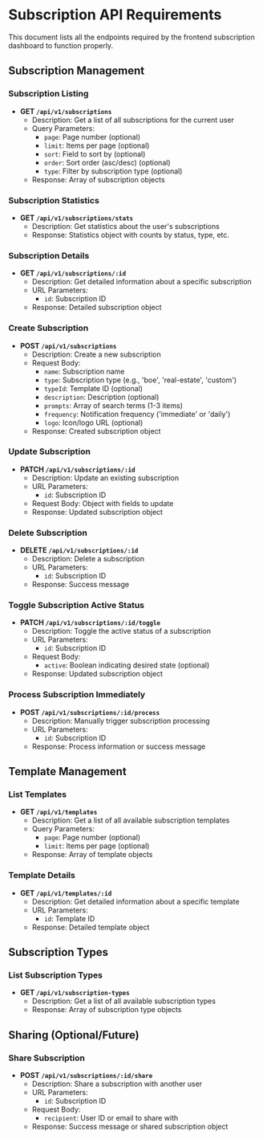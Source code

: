 # Subscription API Requirements

This document lists all the endpoints required by the frontend subscription dashboard to function properly.

## Subscription Management

### Subscription Listing
- **GET `/api/v1/subscriptions`**
  - Description: Get a list of all subscriptions for the current user
  - Query Parameters:
    - `page`: Page number (optional)
    - `limit`: Items per page (optional)
    - `sort`: Field to sort by (optional)
    - `order`: Sort order (asc/desc) (optional)
    - `type`: Filter by subscription type (optional)
  - Response: Array of subscription objects

### Subscription Statistics
- **GET `/api/v1/subscriptions/stats`**
  - Description: Get statistics about the user's subscriptions
  - Response: Statistics object with counts by status, type, etc.

### Subscription Details
- **GET `/api/v1/subscriptions/:id`**
  - Description: Get detailed information about a specific subscription
  - URL Parameters:
    - `id`: Subscription ID
  - Response: Detailed subscription object

### Create Subscription
- **POST `/api/v1/subscriptions`**
  - Description: Create a new subscription
  - Request Body:
    - `name`: Subscription name
    - `type`: Subscription type (e.g., 'boe', 'real-estate', 'custom')
    - `typeId`: Template ID (optional)
    - `description`: Description (optional)
    - `prompts`: Array of search terms (1-3 items)
    - `frequency`: Notification frequency ('immediate' or 'daily')
    - `logo`: Icon/logo URL (optional)
  - Response: Created subscription object

### Update Subscription
- **PATCH `/api/v1/subscriptions/:id`**
  - Description: Update an existing subscription
  - URL Parameters:
    - `id`: Subscription ID
  - Request Body: Object with fields to update
  - Response: Updated subscription object

### Delete Subscription
- **DELETE `/api/v1/subscriptions/:id`**
  - Description: Delete a subscription
  - URL Parameters:
    - `id`: Subscription ID
  - Response: Success message

### Toggle Subscription Active Status
- **PATCH `/api/v1/subscriptions/:id/toggle`**
  - Description: Toggle the active status of a subscription
  - URL Parameters:
    - `id`: Subscription ID
  - Request Body:
    - `active`: Boolean indicating desired state (optional)
  - Response: Updated subscription object

### Process Subscription Immediately
- **POST `/api/v1/subscriptions/:id/process`**
  - Description: Manually trigger subscription processing
  - URL Parameters:
    - `id`: Subscription ID
  - Response: Process information or success message

## Template Management

### List Templates
- **GET `/api/v1/templates`**
  - Description: Get a list of all available subscription templates
  - Query Parameters:
    - `page`: Page number (optional)
    - `limit`: Items per page (optional)
  - Response: Array of template objects

### Template Details
- **GET `/api/v1/templates/:id`**
  - Description: Get detailed information about a specific template
  - URL Parameters:
    - `id`: Template ID
  - Response: Detailed template object

## Subscription Types

### List Subscription Types
- **GET `/api/v1/subscription-types`**
  - Description: Get a list of all available subscription types
  - Response: Array of subscription type objects

## Sharing (Optional/Future)

### Share Subscription
- **POST `/api/v1/subscriptions/:id/share`**
  - Description: Share a subscription with another user
  - URL Parameters:
    - `id`: Subscription ID
  - Request Body:
    - `recipient`: User ID or email to share with
  - Response: Success message or shared subscription object